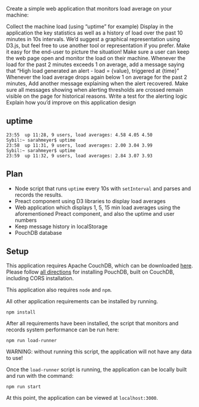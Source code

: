 Create a simple web application that monitors load average on your machine:

Collect the machine load (using “uptime” for example)
Display in the application the key statistics as well as a history of load over the past 10 minutes in 10s intervals. We’d suggest a graphical representation using D3.js, but feel free to use another tool or representation if you prefer. Make it easy for the end-user to picture the situation!
Make sure a user can keep the web page open and monitor the load on their machine.
Whenever the load for the past 2 minutes exceeds 1 on average, add a message saying that “High load generated an alert - load = {value}, triggered at {time}”
Whenever the load average drops again below 1 on average for the past 2 minutes, Add another message explaining when the alert recovered.
Make sure all messages showing when alerting thresholds are crossed remain visible on the page for historical reasons.
Write a test for the alerting logic
Explain how you’d improve on this application design

## uptime

```
23:55  up 11:28, 9 users, load averages: 4.58 4.05 4.50
Sybil:~ sarahmeyer$ uptime
23:58  up 11:31, 9 users, load averages: 2.00 3.04 3.99
Sybil:~ sarahmeyer$ uptime
23:59  up 11:32, 9 users, load averages: 2.84 3.07 3.93
```

## Plan
* Node script that runs `uptime` every 10s with `setInterval` and parses and records the results.
* Preact component using D3 libraries to display load averages
* Web application which displays 1, 5, 15 min load averages using the aforementioned Preact component, and also the uptime and user numbers
* Keep message history in localStorage
* PouchDB database

## Setup

This application requires Apache CouchDB, which can be downloaded [here](https://couchdb.apache.org/#download). Please follow [all directions](https://pouchdb.com/guides/setup-couchdb.html) for installing PouchDB, built on CouchDB, including CORS installation.

This application also requires `node` and `npm`.

All other application requirements can be installed by running.
```
npm install
```
After all requirements have been installed, the script that monitors and records system performance can be run here:
```
npm run load-runner
```
WARNING: without running this script, the application will not have any data to use!

Once the `load-runner` script is running, the application can be locally built and run with the command:
```
npm run start
```
At this point, the application can be viewed at `localhost:3000`.


